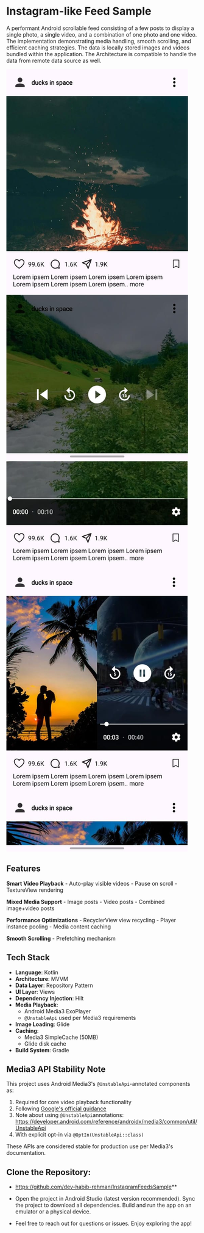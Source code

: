 # Instagram-like Feed Sample

A performant Android scrollable feed consisting of a few posts to display a single photo, a single video, and a combination of one photo and one video. The implementation demonstrating media handling, smooth scrolling, and efficient caching strategies. The data is locally stored images and videos bundled within the application. The Architecture is compatible to handle the data from remote data source as well.  

![Feed Screenshot](screenshots/feed_demo_1.jpeg)
![Feed Screenshot](screenshots/feed_demo_2.jpeg)


## Features
**Smart Video Playback**
    - Auto-play visible videos
    - Pause on scroll
    - TextureView rendering

**Mixed Media Support**
    - Image posts
    - Video posts
    - Combined image+video posts

**Performance Optimizations**
    - RecyclerView view recycling
    - Player instance pooling
    - Media content caching

**Smooth Scrolling**
    - Prefetching mechanism

## Tech Stack
- **Language**: Kotlin
- **Architecture**: MVVM
- **Data Layer**: Repository Pattern 
- **UI Layer**: Views
- **Dependency Injection**: Hilt
- **Media Playback**:
    - Android Media3 ExoPlayer
    - `@UnstableApi` used per Media3 requirements
- **Image Loading**: Glide
- **Caching**:
    - Media3 SimpleCache (50MB)
    - Glide disk cache
- **Build System**: Gradle

## Media3 API Stability Note

This project uses Android Media3's `@UnstableApi`-annotated components as:
1. Required for core video playback functionality
2. Following [Google's official guidance](https://developer.android.com/media/media3/exoplayer/migration-guide)
3. Note about using `@UnstableApi`annotations: https://developer.android.com/reference/androidx/media3/common/util/UnstableApi
4. With explicit opt-in via `@OptIn(UnstableApi::class)`

These APIs are considered stable for production use per Media3's documentation.

## Clone the Repository: 
 - https://github.com/dev-habib-rehman/InstagramFeedsSample**

- Open the project in Android Studio (latest version recommended). Sync the project to download all dependencies. Build and run the app on an emulator or a physical device.

- Feel free to reach out for questions or issues. Enjoy exploring the app!
